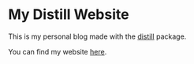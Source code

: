 # My Distill Website

This is my personal blog made with the [distill](https://rstudio.github.io/distill/) package.

You can find my website [here](https://tzwagerman.netlify.app/).